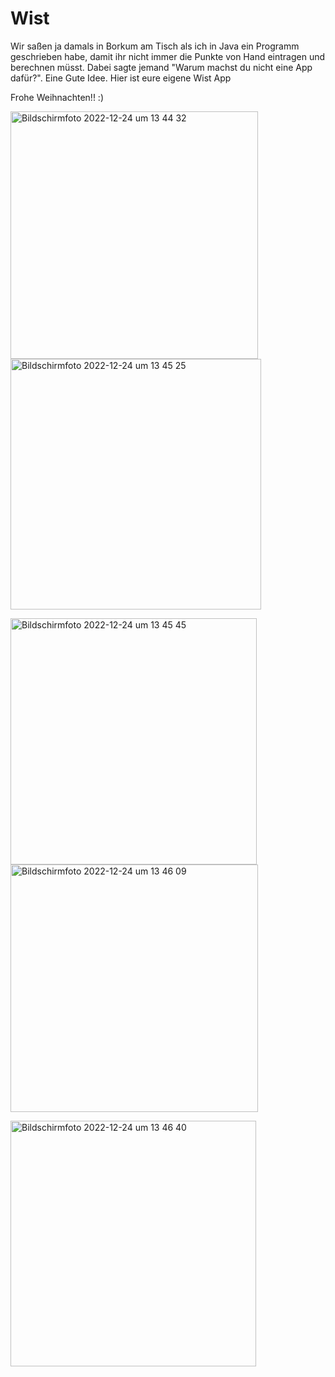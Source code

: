 # Wist
Wir saßen ja damals in Borkum am Tisch als ich in Java ein Programm geschrieben habe, damit ihr nicht immer die Punkte von Hand eintragen und berechnen müsst. 
Dabei sagte jemand "Warum machst du nicht eine App dafür?". 
Eine Gute Idee. Hier ist eure eigene Wist App

Frohe Weihnachten!! :)


<p float="left">
  <img width="396" alt="Bildschirm­foto 2022-12-24 um 13 44 32" src="https://user-images.githubusercontent.com/71970468/209437024-8c49ea5c-e128-4514-ac81-92ca7eb1ebf8.png">
  <img width="401" alt="Bildschirm­foto 2022-12-24 um 13 45 25" src="https://user-images.githubusercontent.com/71970468/209437026-10b76647-33c8-4330-a6b8-7c6fb2856a50.png">
</p>

<p float="left">
<img width="394" alt="Bildschirm­foto 2022-12-24 um 13 45 45" src="https://user-images.githubusercontent.com/71970468/209437028-85bfced4-6db0-4b41-84e6-c83ecad4d146.png">
<img width="396" alt="Bildschirm­foto 2022-12-24 um 13 46 09" src="https://user-images.githubusercontent.com/71970468/209437030-7a58b46e-6cee-489b-afe2-079cf5617418.png">
</p>
<img width="393" alt="Bildschirm­foto 2022-12-24 um 13 46 40" src="https://user-images.githubusercontent.com/71970468/209437033-023e2eef-a7bc-4e20-946e-6aa24d66b4aa.png">



